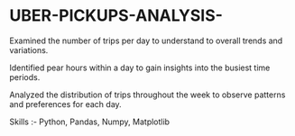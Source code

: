 # UBER-PICKUPS-ANALYSIS-

Examined the number of trips per day to understand to overall trends and variations. 


Identified pear hours within a day to gain insights into the busiest time periods. 


Analyzed the distribution of trips throughout the week to observe patterns and preferences for each day. 


Skills :- Python, Pandas, Numpy, Matplotlib
